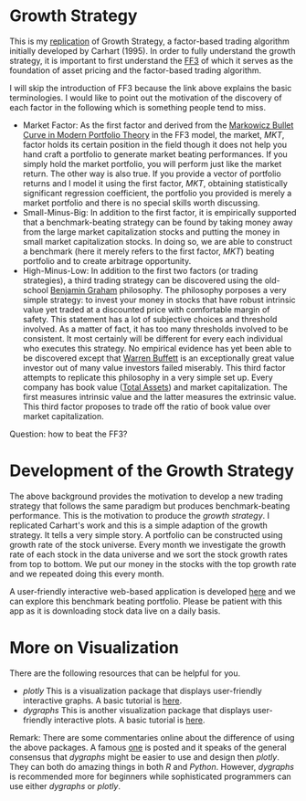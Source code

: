 # Growth Strategy

This is my [replication](https://github.com/yiqiao-yin/Introduction-to-Machine-Learning-Big-Data-and-Application/blob/bfa7eaaad8066c744617538b7e09dfdf9ad74ddc/scripts/R/2021Summer/day_4.R#L321-L342) of Growth Strategy, a factor-based trading algorithm initially developed by Carhart (1995). In order to fully understand the growth strategy, it is important to first understand the [FF3](https://en.wikipedia.org/wiki/Fama%E2%80%93French_three-factor_model) of which it serves as the foundation of asset pricing and the factor-based trading algorithm.

I will skip the introduction of FF3 because the link above explains the basic terminologies. I would like to point out the motivation of the discovery of each factor in the following which is something people tend to miss. 

- Market Factor: As the first factor and derived from the [Markowicz Bullet Curve in Modern Portfolio Theory](https://en.wikipedia.org/wiki/Modern_portfolio_theory) in the FF3 model, the market, *MKT*, factor holds its certain position in the field though it does not help you hand craft a portfolio to generate market beating performances. If you simply hold the market portfolio, you will perform just like the market return. The other way is also true. If you provide a vector of portfolio returns and I model it using the first factor, *MKT*, obtaining statistically significant regression coefficient, the portfolio you provided is merely a market portfolio and there is no special skills worth discussing.
- Small-Minus-Big: In addition to the first factor, it is empirically supported that a benchmark-beating strategy can be found by taking money away from the large market capitalization stocks and putting the money in small market capitalization stocks. In doing so, we are able to construct a benchmark (here it merely refers to the first factor, *MKT*) beating portfolio and to create arbitrage opportunity.
- High-Minus-Low: In addition to the first two factors (or trading strategies), a third trading strategy can be discovered using the old-school [Benjamin Graham](https://en.wikipedia.org/wiki/Benjamin_Graham) philosophy. The philosophy porposes a very simple strategy: to invest your money in stocks that have robust intrinsic value yet traded at a discounted price with comfortable margin of safety. This statement has a lot of subjective choices and threshold involved. As a matter of fact, it has too many thresholds involved to be consistent. It most certainly will be different for every each individual who executes this strategy. No empirical evidence has yet been able to be discovered except that [Warren Buffett](https://en.wikipedia.org/wiki/Warren_Buffett) is an exceptionally great value investor out of many value investors failed miserably. This third factor attempts to replicate this philosophy in a very simple set up. Every company has book value ([Total Assets](https://en.wikipedia.org/wiki/Asset)) and market capitalization. The first measures intrinsic value and the latter measures the extrinsic value. This third factor proposes to trade off the ratio of book value over market capitalization.

Question: how to beat the FF3?

# Development of the Growth Strategy

The above background provides the motivation to develop a new trading strategy that follows the same paradigm but produces benchmark-beating performance. This is the motivation to produce the *growth strategy*. I replicated Carhart's work and this is a simple adaption of the growth strategy. It tells a very simple story. A portfolio can be constructed using growth rate of the stock universe. Every month we investigate the growth rate of each stock in the data universe and we sort the stock growth rates from top to bottom. We put our money in the stocks with the top growth rate and we repeated doing this every month. 

A user-friendly interactive web-based application is developed [here](https://y-yin.shinyapps.io/YINS-Q-BRANCH/) and we can explore this benchmark beating portfolio. Please be patient with this app as it is downloading stock data live on a daily basis.

# More on Visualization

There are the following resources that can be helpful for you.
- *plotly* This is a visualization package that displays user-friendly interactive graphs. A basic tutorial is [here](https://plotly.com/r/plotly-fundamentals/). 
- *dygraphs* This is another visualization package that displays user-friendly interactive plots. A basic tutorial is [here](https://rstudio.github.io/dygraphs/). 

Remark: There are some commentaries online about the difference of using the above packages. A famous [one](https://jtr13.github.io/spring19/group8.html) is posted and it speaks of the general consensus that *dygraphs* might be easier to use and design then *plotly*. They can both do amazing things in both *R* and *Python*. However, *dygraphs* is recommended more for beginners while sophisticated programmers can use either *dygraphs* or *plotly*. 
